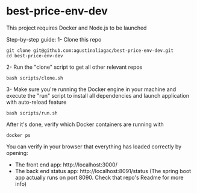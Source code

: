 # best-price-env-dev

This project requires Docker and Node.js to be launched

Step-by-step guide:
1- Clone this repo 
```
git clone git@github.com:agustinaliagac/best-price-env-dev.git
cd best-price-env-dev
```

2- Run the "clone" script to get all other relevant repos
```
bash scripts/clone.sh
```

3- Make sure you're running the Docker engine in your machine and execute the "run" script to install all dependencies and launch application with auto-reload feature
```
bash scripts/run.sh
```

After it's done, verify which Docker containers are running with
```
docker ps
```
You can verify in your browser that everything has loaded correctly by opening:
- The front end app: http://localhost:3000/
- The back end status app: http://localhost:8091/status
(The spring boot app actually runs on port 8090. Check that repo's Readme for more info)
